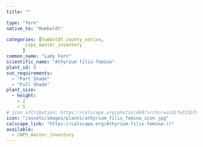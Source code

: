 ```yaml
---
title: ""

type: "fern"
native_to: "Humboldt"

categories: [humboldt_county_native,
       cnps_master_inventory
      ]
common_name: "Lady Fern"
scientific_name: "Athyrium filix-femina"
plant_id: 8
sun_requirements:
  - "Part Shade"
  - "Full Shade"
plant_size:
  - height: 
    - 2
    - 5
# icon attribution: https://calscape.org/photos/469?srchcr=sc61fe1555f070b 
icon: "/assets/images/plants/athyrium_filix_femina_icon.jpg"
calscape_link: "https://calscape.org/Athyrium-filix-femina-()"
available: 
  - CNPS_master_inventory
---
```


